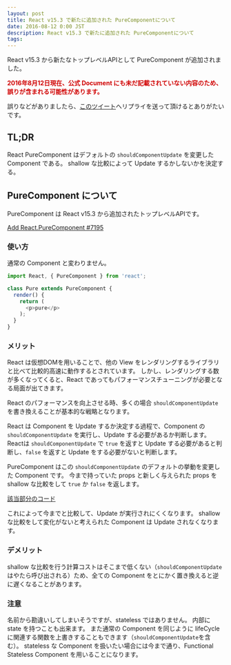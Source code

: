 ```yaml
---
layout: post
title: React v15.3 で新たに追加された PureComponentについて
date: 2016-08-12 0:00 JST
description: React v15.3 で新たに追加された PureComponentについて
tags:
---
```


React v15.3 から新たなトップレベルAPIとして PureComponent が追加されました。

<strong style="color: #d00000">2016年8月12日現在、公式 Document にも未だ記載されていない内容のため、誤りが含まれる可能性があります。</strong>

誤りなどがありましたら、[このツイート](https://twitter.com/_jyane/status/764115484727910400)へリプライを送って頂けるとありがたいです。

## TL;DR
React PureComponent はデフォルトの `shouldComponentUpdate` を変更した Component である。
shallow な比較によって Update するかしないかを決定する。

## PureComponent について
PureComponent は React v15.3 から追加されたトップレベルAPIです。

[Add React.PureComponent #7195](https://github.com/facebook/react/pull/7195)

### 使い方
通常の Component と変わりません。

``` js
import React, { PureComponent } from 'react';

class Pure extends PureComponent {
  render() {
    return (
      <p>pure</p>
    );
  }
}
```

### メリット
React は仮想DOMを用いることで、他の View をレンダリングするライブラリと比べて比較的高速に動作するとされています。
しかし、レンダリングする数が多くなってくると、React であってもパフォーマンスチューニングが必要となる局面が出てきます。

React のパフォーマンスを向上させる時、多くの場合 `shouldComponentUpdate` を書き換えることが基本的な戦略となります。

React は Component を Update するか決定する過程で、Component の `shouldComponentUpdate` を実行し、Update する必要があるか判断します。
Reactは `shouldComponentUpdate` で `true` を返すと Update する必要があると判断し、`false` を返すと Update をする必要がないと判断します。

PureComponent はこの `shouldComponentUpdate` のデフォルトの挙動を変更した Component です。
今まで持っていた props と新しく与えられた props を shallow な比較をして `true` か `false` を返します。

[該当部分のコード](https://github.com/spicyj/react/blob/aab1fd6e6af43aacb36f2e2006d3fc9245e064ec/src/renderers/shared/stack/reconciler/ReactCompositeComponent.js#L874-L876)

これによって今までと比較して、Update が実行されにくくなります。
shallow な比較をして変化がないと考えられた Component は Update されなくなります。

### デメリット
shallow な比較を行う計算コストはそこまで低くない（`shouldComponentUpdate`はやたら呼び出される）ため、全ての Component をとにかく置き換えると逆に遅くなることがあります。

### 注意
名前から勘違いしてしまいそうですが、stateless ではありません。
内部に state を持つことも出来ます。
また通常の Component を同じように lifeCycle に関連する関数を上書きすることもできます（`shouldComponentUpdate`を含む）。
stateless な Component を扱いたい場合には今まで通り、Functional Stateless Component を用いることになります。
